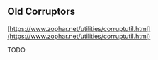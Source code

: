 ## Old Corruptors

[https://www.zophar.net/utilities/corruptutil.html](https://www.zophar.net/utilities/corruptutil.html)

TODO

